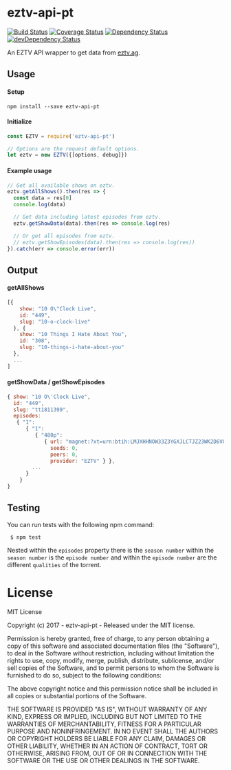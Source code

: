 # eztv-api-pt

[![Build Status](https://travis-ci.org/ChrisAlderson/eztv-api-pt.svg?branch=master)](https://travis-ci.org/ChrisAlderson/eztv-api-pt)
[![Coverage Status](https://coveralls.io/repos/github/ChrisAlderson/eztv-api-pt/badge.svg?branch=master)](https://coveralls.io/github/ChrisAlderson/eztv-api-pt?branch=master)
[![Dependency Status](https://david-dm.org/ChrisAlderson/eztv-api-pt.svg)](https://david-dm.org/ChrisAlderson/eztv-api-pt)
[![devDependency Status](https://david-dm.org/ChrisAlderson/eztv-api-pt/dev-status.svg)](https://david-dm.org/ChrisAlderson/eztv-api-pt#info=devDependencies)

An EZTV API wrapper to get data from [eztv.ag](https://eztv.ag/).

## Usage

#### Setup
```
npm install --save eztv-api-pt
```

#### Initialize
```js
const EZTV = require('eztv-api-pt')

// Options are the request default options.
let eztv = new EZTV({[options, debug]})
```

#### Example usage
```js
// Get all available shows on eztv.
eztv.getAllShows().then(res => {
  const data = res[0]
  console.log(data)

  // Get data including latest episodes from eztv.
  eztv.getShowData(data).then(res => console.log(res)

  // Or get all episodes from eztv.
  // eztv.getShowEpisodes(data).then(res => console.log(res))
}).catch(err => console.error(err))
```

## Output

#### getAllShows
```js
[{
    show: "10 O\"Clock Live",
    id: "449",
    slug: "10-o-clock-live"
  }, {
    show: "10 Things I Hate About You",
    id: "308",
    slug: "10-things-i-hate-about-you"
  },
  ...
]
```

#### getShowData / getShowEpisodes
```js
{ show: "10 O\'Clock Live",
  id: "449",
  slug: "tt1811399",
  episodes:
   { "1":
      { "1":
         { "480p":
            { url: "magnet:?xt=urn:btih:LMJXHHNOW33Z3YGXJLCTJZ23WK2D6VO4&dn=10.OClock.Live.S01E01.WS.PDTV.XviD-PVR&tr=udp://tracker.openbittorrent.com:80&tr=udp://open.demonii.com:80&tr=udp://tracker.coppersurfer.tk:80&tr=udp://tracker.leechers-paradise.org:6969&tr=udp://exodus.desync.com:6969",
              seeds: 0,
              peers: 0,
              provider: "EZTV" } },
        ...
      }
    }
}
```

## Testing

You can run tests with the following npm command:
```
 $ npm test
```

Nested within the `episodes` property there is the `season number`
within the `season number` is the `episode number` and within the
`episode number` are the different `qualities` of the torrent.

# License

MIT License

Copyright (c) 2017 - eztv-api-pt - Released under the MIT license.

Permission is hereby granted, free of charge, to any person obtaining a copy
of this software and associated documentation files (the "Software"), to deal
in the Software without restriction, including without limitation the rights
to use, copy, modify, merge, publish, distribute, sublicense, and/or sell
copies of the Software, and to permit persons to whom the Software is
furnished to do so, subject to the following conditions:

The above copyright notice and this permission notice shall be included in all
copies or substantial portions of the Software.

THE SOFTWARE IS PROVIDED "AS IS", WITHOUT WARRANTY OF ANY KIND, EXPRESS OR
IMPLIED, INCLUDING BUT NOT LIMITED TO THE WARRANTIES OF MERCHANTABILITY,
FITNESS FOR A PARTICULAR PURPOSE AND NONINFRINGEMENT. IN NO EVENT SHALL THE
AUTHORS OR COPYRIGHT HOLDERS BE LIABLE FOR ANY CLAIM, DAMAGES OR OTHER
LIABILITY, WHETHER IN AN ACTION OF CONTRACT, TORT OR OTHERWISE, ARISING FROM,
OUT OF OR IN CONNECTION WITH THE SOFTWARE OR THE USE OR OTHER DEALINGS IN THE
SOFTWARE.
